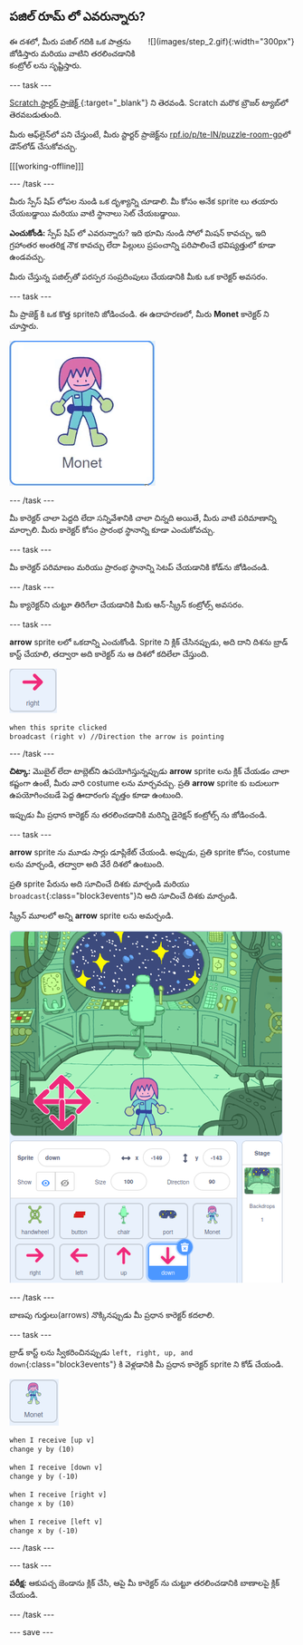 ## పజిల్ రూమ్ లో ఎవరున్నారు?

<div style="display: flex; flex-wrap: wrap">
<div style="flex-basis: 200px; flex-grow: 1; margin-right: 15px;">
ఈ దశలో, మీరు పజిల్ గదికి ఒక పాత్రను జోడిస్తారు మరియు వాటిని తరలించడానికి కంట్రోల్ లను సృష్టిస్తారు.
</div>
<div>
![](images/step_2.gif){:width="300px"}
</div>
</div>

--- task ---

[Scratch స్టార్టర్ ప్రాజెక్ట్ ](https://scratch.mit.edu/projects/531567946/editor/){:target="_blank"} ని తెరవండి. Scratch మరొక బ్రౌజర్ ట్యాబ్‌లో తెరవబడుతుంది.

మీరు ఆఫ్‌లైన్‌లో పని చేస్తుంటే, మీరు స్టార్టర్ ప్రాజెక్ట్‌ను [rpf.io/p/te-IN/puzzle-room-go](https://rpf.io/p/te-IN/puzzle-room-go)లో డౌన్‌లోడ్ చేసుకోవచ్చు.

[[[working-offline]]]

--- /task ---

మీరు స్పేస్ షిప్ లోపల నుండి ఒక దృశ్యాన్ని చూడాలి. మీ కోసం అనేక sprite లు తయారు చేయబడ్డాయి మరియు వాటి స్థానాలు సెట్ చేయబడ్డాయి.

**ఎంచుకోండి:** స్పేప్ షిప్ లో ఎవరున్నారు? ఇది భూమి నుండి సోలో మిషన్ కావచ్చు, ఇది గ్రహాంతర అంతరిక్ష నౌక కావచ్చు లేదా పిల్లులు ప్రపంచాన్ని పరిపాలించే భవిష్యత్తులో కూడా ఉండవచ్చు.

మీరు చేస్తున్న పజిల్స్‌తో పరస్పర సంప్రదింపులు చేయడానికి మీకు ఒక కారెక్టర్ అవసరం.

--- task ---

మీ ప్రాజెక్ట్ కి ఒక కొత్త spriteని జోడించండి. ఈ ఉదాహరణలో, మీరు **Monet** కారెక్టర్ ని చూస్తారు.

![Scratch నుండి Monet sprite యొక్క యానిమేటెడ్ gif.](images/monet.gif)

--- /task ---

మీ కారెక్టర్ చాలా పెద్దది లేదా సన్నివేశానికి చాలా చిన్నది అయితే, మీరు వాటి పరిమాణాన్ని మార్చాలి. మీరు కారెక్టర్ కోసం ప్రారంభ స్థానాన్ని కూడా ఎంచుకోవచ్చు.

--- task ---

మీ కారెక్టర్ పరిమాణం మరియు ప్రారంభ స్థానాన్ని సెటప్ చేయడానికి కోడ్‌ను జోడించండి.

--- /task ---

మీ క్యారెక్టర్‌ని చుట్టూ తిరిగేలా చేయడానికి మీకు ఆన్-స్క్రీన్ కంట్రోల్స్ అవసరం.

--- task ---

**arrow** sprite లలో ఒకదాన్ని ఎంచుకోండి. Sprite ని క్లిక్ చేసినప్పుడు, అది దాని దిశను బ్రాడ్ కాస్ట్ చేయాలి, తద్వారా అది కారెక్టర్ ను ఆ దిశలో కదిలేలా చేస్తుంది.

![Arrow sprite.](images/arrow-sprite.png)

```blocks3
when this sprite clicked
broadcast (right v) //Direction the arrow is pointing
```

--- /task ---

**చిట్కా:** మొబైల్ లేదా టాబ్లెట్‌ని ఉపయోగిస్తున్నప్పుడు **arrow** sprite లను క్లిక్ చేయడం చాలా కష్టంగా ఉంటే, మీరు వారి costume లను మార్చవచ్చు. ప్రతి **arrow** sprite కు బదులుగా ఉపయోగించబడే పెద్ద ఊదారంగు వృత్తం కూడా ఉంటుంది.

ఇప్పుడు మీ ప్రధాన కారెక్టర్ ను తరలించడానికి మరిన్ని డైరెక్షన్ కంట్రోల్స్ ను జోడించండి.

--- task ---

**arrow** sprite ను మూడు సార్లు డూప్లికేట్ చేయండి. అప్పుడు, ప్రతి sprite కోసం, costume లను మార్చండి, తద్వారా అది వేరే దిశలో ఉంటుంది.

ప్రతి sprite పేరును అది సూచించే దిశకు మార్చండి మరియు `broadcast`{:class="block3events"}ని అది సూచించే దిశకు మార్చండి.

స్క్రీన్ మూలలో అన్ని **arrow** sprite లను అమర్చండి.

![దిక్సూచి దిశలను సూచిస్తూ దిగువ ఎడమవైపు మూలలో నాలుగు arrow లతో అంతరిక్ష దృశ్యం.](images/arrows.png)

--- /task ---

బాణపు గుర్తులు(arrows) నొక్కినప్పుడు మీ ప్రధాన కారెక్టర్ కదలాలి.

--- task ---

బ్రాడ్ కాస్ట్ లను స్వీకరించినప్పుడు `left, right, up, and down`{:class="block3events"} కి వెళ్లడానికి మీ ప్రధాన కారెక్టర్ sprite ని కోడ్ చేయండి.

![Monet sprite.](images/monet-sprite.png)

```blocks3
when I receive [up v]
change y by (10)

when I receive [down v]
change y by (-10)

when I receive [right v]
change x by (10)

when I receive [left v]
change x by (-10)
```

--- /task ---

--- task ---

**పరీక్ష:** ఆకుపచ్చ జెండాను క్లిక్ చేసి, ఆపై మీ కారెక్టర్ ను చుట్టూ తరలించడానికి బాణాలపై క్లిక్ చేయండి.

--- /task ---


--- save ---
